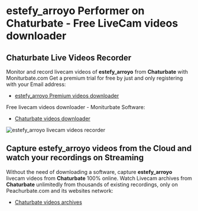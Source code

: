 # estefy_arroyo Performer on Chaturbate - Free LiveCam videos downloader

## Chaturbate Live Videos Recorder

Monitor and record livecam videos of **estefy_arroyo** from **Chaturbate** with Moniturbate.com
Get a premium trial for free by just and only registering with your Email address:
* [estefy_arroyo Premium videos downloader](https://moniturbate.com/request-demo-licence-key.html)

Free livecam videos downloader - Moniturbate Software:
* [Chaturbate videos downloader](https://moniturbate.com/moniturbate-download-software.html)

![estefy_arroyo livecam videos recorder](https://peachurnet.com/templates/moniturbate-software.png)


## Capture estefy_arroyo videos from the Cloud and watch your recordings on Streaming

Without the need of downloading a software, capture **estefy_arroyo** livecam videos from **Chaturbate** 100% online.
Watch Livecam archives from **Chaturbate** unlimitedly from thousands of existing recordings, only on Peachurbate.com and its websites network:
* [Chaturbate videos archives](https://peachurnet.com/)